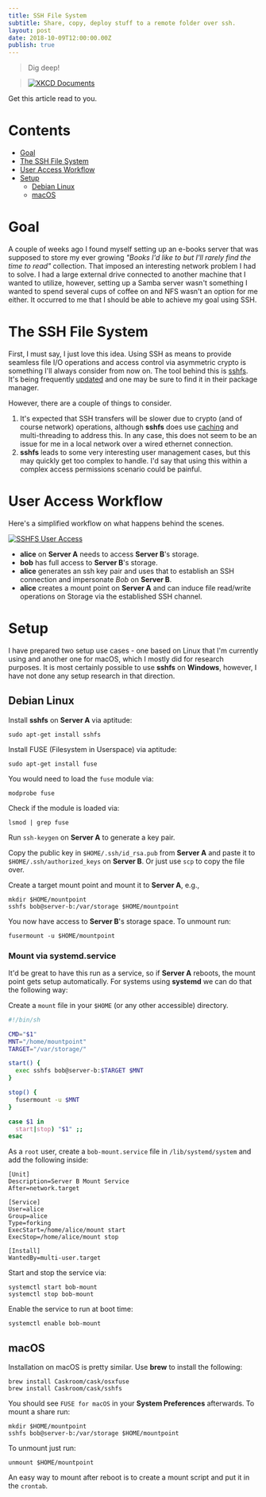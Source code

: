 ```yaml
---
title: SSH File System
subtitle: Share, copy, deploy stuff to a remote folder over ssh.
layout: post
date: 2018-10-09T12:00:00.00Z
publish: true
---
```

> Dig deep!

> <a href="https://xkcd.com/1360">![XKCD Documents](https://imgs.xkcd.com/comics/old_files.png)</a>

Get this article read to you.

# Contents

* [Goal](#goal)
* [The SSH File System](#sshfs)
* [User Access Workflow](#user-access)
* [Setup](#setup)
  * [Debian Linux](#setup-debian)
  * [macOS](#setup-macos)


# <a name="goal"></a>Goal

A couple of weeks ago I found myself setting up an e-books server that was supposed to store my ever growing *"Books I'd like to but I'll rarely find the time to read"* collection. That imposed an interesting network problem I had to solve. I had a large external drive connected to another machine that I wanted to utilize, however, setting up a Samba server wasn't something I wanted to spend several cups of coffee on and NFS wasn't an option for me either. It occurred to me that I should be able to achieve my goal using SSH.

# <a name="sshfs"></a>The SSH File System

First, I must say, I just love this idea. Using SSH as means to provide seamless file I/O operations and access control via asymmetric crypto is something I'll always consider from now on. The tool behind this is [sshfs](https://github.com/libfuse/sshfs). It's being frequently [updated](https://github.com/libfuse/sshfs/blob/master/ChangeLog.rst) and one may be sure to find it in their package manager.

However, there are a couple of things to consider.

  1. It's expected that SSH transfers will be slower due to crypto (and of course network) operations, although **sshfs** does use [caching](https://github.com/libfuse/sshfs/blob/master/cache.c) and multi-threading to address this. In any case, this does not seem to be an issue for me in a local network over a wired ethernet connection.
  2. **sshfs** leads to some very interesting user management cases, but this may quickly get too complex to handle. I'd say that using this within a complex access permissions scenario could be painful.

# <a name="user-access"></a>User Access Workflow

Here's a simplified workflow on what happens behind the scenes.

<a href="http://i.imgur.com/7YPQPBA.png">![SSHFS User Access](http://i.imgur.com/7YPQPBA.png)</a>

  * **alice** on **Server A** needs to access **Server B**'s storage.
  * **bob** has full access to **Server B**'s storage.
  * **alice** generates an ssh key pair and uses that to establish an SSH connection and impersonate *Bob* on **Server B**.
  * **alice** creates a mount point on **Server A** and can induce file read/write operations on Storage via the established SSH channel.

# <a name="setup"></a>Setup

I have prepared two setup use cases - one based on Linux that I'm currently using and another one for macOS, which I mostly did for research purposes. It is most certainly possible to use **sshfs** on **Windows**, however, I have not done any setup research in that direction.

## <a name="setup-debian"></a>Debian Linux

Install **sshfs** on **Server A** via aptitude:

    sudo apt-get install sshfs

Install FUSE (Filesystem in Userspace) via aptitude:

    sudo apt-get install fuse

You would need to load the `fuse` module via:

    modprobe fuse

Check if the module is loaded via:

    lsmod | grep fuse

Run `ssh-keygen` on **Server A** to generate a key pair.

Copy the public key in `$HOME/.ssh/id_rsa.pub` from **Server A** and paste it to `$HOME/.ssh/authorized_keys` on **Server B**. Or just use `scp` to copy the file over.

Create a target mount point and mount it to **Server A**, e.g.,

    mkdir $HOME/mountpoint
    sshfs bob@server-b:/var/storage $HOME/mountpoint

You now have access to **Server B**'s storage space. To unmount run:

    fusermount -u $HOME/mountpoint

### <a name="setup-debian"></a>Mount via systemd.service

It'd be great to have this run as a service, so if **Server A** reboots, the mount point gets setup automatically. For systems using **systemd** we can do that the following way:

Create a `mount` file in your `$HOME` (or any other accessible) directory.

```bash
#!/bin/sh

CMD="$1"
MNT="/home/mountpoint"
TARGET="/var/storage/"

start() {
  exec sshfs bob@server-b:$TARGET $MNT
}

stop() {
  fusermount -u $MNT
}

case $1 in
  start|stop) "$1" ;;
esac
```

As a `root` user, create a `bob-mount.service` file in `/lib/systemd/system` and add the following inside:

```
[Unit]
Description=Server B Mount Service
After=network.target

[Service]
User=alice
Group=alice
Type=forking
ExecStart=/home/alice/mount start
ExecStop=/home/alice/mount stop

[Install]
WantedBy=multi-user.target
```

Start and stop the service via:

    systemctl start bob-mount
    systemctl stop bob-mount

Enable the service to run at boot time:

    systemctl enable bob-mount

## <a name="setup-macos"></a>macOS

Installation on macOS is pretty similar. Use **brew** to install the following:

    brew install Caskroom/cask/osxfuse
    brew install Caskroom/cask/sshfs

You should see `FUSE for macOS` in your **System Preferences** afterwards. To mount a share run:

    mkdir $HOME/mountpoint
    sshfs bob@server-b:/var/storage $HOME/mountpoint

To unmount just run:

    unmount $HOME/mountpoint

An easy way to mount after reboot is to create a mount script and put it in the `crontab`.